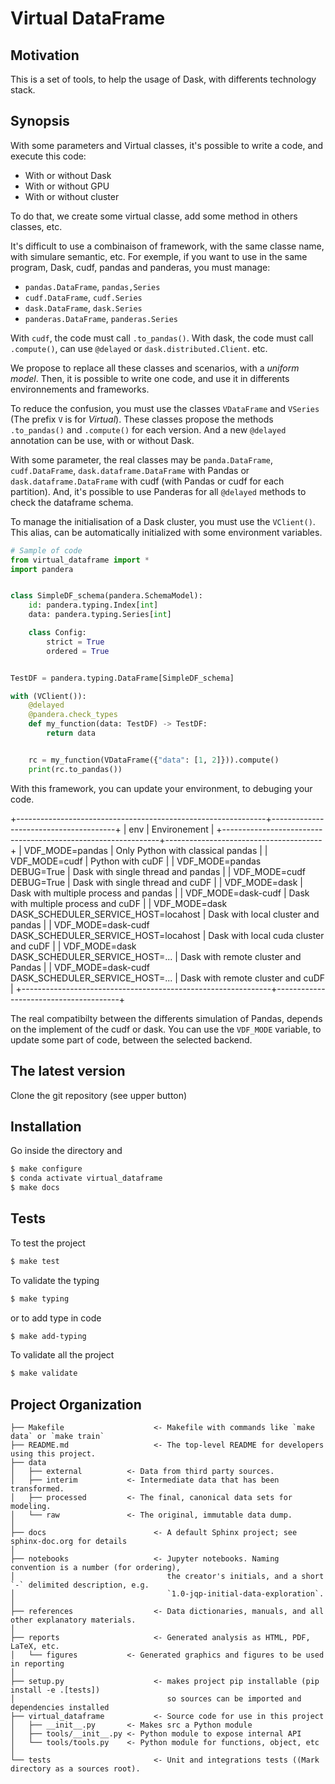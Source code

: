 # Virtual DataFrame

## Motivation

This is a set of tools, to help the usage of Dask, with differents technology stack.

## Synopsis

With some parameters and Virtual classes, it's possible to write a code, and execute this code:
- With or without Dask
- With or without GPU
- With or without cluster

To do that, we create some virtual classe, add some method in others classes, etc.

It's difficult to use a combinaison of framework, with the same classe name, with simulare semantic, etc.
For exemple, if you want to use in the same program, Dask, cudf, pandas and panderas, you must manage:
- `pandas.DataFrame`, `pandas,Series`
- `cudf.DataFrame`, `cudf.Series`
- `dask.DataFrame`, `dask.Series`
- `panderas.DataFrame`, `panderas.Series`

 With `cudf`, the code must call `.to_pandas()`. With dask, the code must call `.compute()`, can use `@delayed` or
`dask.distributed.Client`. etc.

We propose to replace all these classes and scenarios, with a *uniform model*.
Then, it is possible to write one code, and use it in differents environnements and frameworks.

To reduce the confusion, you must use the classes `VDataFrame` and `VSeries` (The prefix `V` is for *Virtual*).
These classes propose the methods `.to_pandas()` and `.compute()` for each version.
And a new `@delayed` annotation can be use, with or without Dask.

With some parameter, the real classes may be `panda.DataFrame`, `cudf.DataFrame`, `dask.dataframe.DataFrame` with Pandas or
`dask.dataframe.DataFrame` with cudf (with Pandas or cudf for each partition).
And, it's possible to use Panderas for all `@delayed` methods to check the dataframe schema.

To manage the initialisation of a Dask cluster, you must use the `VClient()`. This alias, can be automatically initialized
with some environment variables.

```python
# Sample of code
from virtual_dataframe import *
import pandera


class SimpleDF_schema(pandera.SchemaModel):
    id: pandera.typing.Index[int]
    data: pandera.typing.Series[int]

    class Config:
        strict = True
        ordered = True


TestDF = pandera.typing.DataFrame[SimpleDF_schema]

with (VClient()):
    @delayed
    @pandera.check_types
    def my_function(data: TestDF) -> TestDF:
        return data


    rc = my_function(VDataFrame({"data": [1, 2]})).compute()
    print(rc.to_pandas())

```

With this framework, you can update your environment, to debuging your code.

+--------------------------------------------------------------+---------------------------------------+
| env                                                          | Environement                          |
+--------------------------------------------------------------+---------------------------------------+
| VDF_MODE=pandas                                              | Only Python with classical pandas     |
| VDF_MODE=cudf                                                | Python with cuDF                      |
| VDF_MODE=pandas<br />DEBUG=True                              | Dask with single thread and pandas    |
| VDF_MODE=cudf<br />DEBUG=True                                | Dask with single thread and cuDF      |
| VDF_MODE=dask                                                | Dask with multiple process and pandas |
| VDF_MODE=dask-cudf                                           | Dask with multiple process and cuDF   |
| VDF_MODE=dask<br />DASK_SCHEDULER_SERVICE_HOST=locahost      | Dask with local cluster and pandas    |
| VDF_MODE=dask-cudf<br />DASK_SCHEDULER_SERVICE_HOST=locahost | Dask with local cuda cluster and cuDF |
| VDF_MODE=dask<br />DASK_SCHEDULER_SERVICE_HOST=...           | Dask with remote cluster and Pandas   |
| VDF_MODE=dask-cudf<br />DASK_SCHEDULER_SERVICE_HOST=...      | Dask with remote cluster and cuDF     |
+--------------------------------------------------------------+---------------------------------------+

The real compatibilty between the differents simulation of Pandas, depends on the implement of the cudf or dask.
You can use the `VDF_MODE` variable, to update some part of code, between the selected backend.

## The latest version

Clone the git repository (see upper button)

## Installation

Go inside the directory and
```bash
$ make configure
$ conda activate virtual_dataframe
$ make docs
```

## Tests

To test the project
```bash
$ make test
```

To validate the typing
```bash
$ make typing
```
or to add type in code
```bash
$ make add-typing
```

To validate all the project
```bash
$ make validate
```

## Project Organization

    ├── Makefile                    <- Makefile with commands like `make data` or `make train`
    ├── README.md                   <- The top-level README for developers using this project.
    ├── data
    │   ├── external          <- Data from third party sources.
    │   ├── interim           <- Intermediate data that has been transformed.
    │   ├── processed         <- The final, canonical data sets for modeling.
    │   └── raw               <- The original, immutable data dump.
    │
    ├── docs                        <- A default Sphinx project; see sphinx-doc.org for details
    │
    ├── notebooks                   <- Jupyter notebooks. Naming convention is a number (for ordering),
    │                                  the creator's initials, and a short `-` delimited description, e.g.
    │                                  `1.0-jqp-initial-data-exploration`.
    │
    ├── references                  <- Data dictionaries, manuals, and all other explanatory materials.
    │
    ├── reports                     <- Generated analysis as HTML, PDF, LaTeX, etc.
    │   └── figures           <- Generated graphics and figures to be used in reporting
    │
    ├── setup.py                    <- makes project pip installable (pip install -e .[tests])
    │                                  so sources can be imported and dependencies installed
    ├── virtual_dataframe           <- Source code for use in this project
    │   ├── __init__.py       <- Makes src a Python module
    │   ├── tools/__init__.py <- Python module to expose internal API
    │   └── tools/tools.py    <- Python module for functions, object, etc
    │
    └── tests                       <- Unit and integrations tests ((Mark directory as a sources root).


